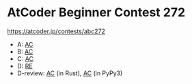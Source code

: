 # AtCoder Beginner Contest 272

https://atcoder.jp/contests/abc272

- A: [AC](https://atcoder.jp/contests/abc272/submissions/35469326)
- B: [AC](https://atcoder.jp/contests/abc272/submissions/35476675)
- C: [AC](https://atcoder.jp/contests/abc272/submissions/35486288)
- D: [RE](https://atcoder.jp/contests/abc272/submissions/35502391)
- D-review: [AC](https://atcoder.jp/contests/abc272/submissions/35509526) (in Rust), [AC](https://atcoder.jp/contests/abc272/submissions/35511942) (in PyPy3)
